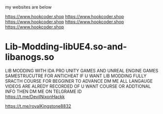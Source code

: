 
my websites are below 

https://www.hookcoder.shop
https://www.hookcoder.shop
https://www.hookcoder.shop
https://www.hookcoder.shop
https://www.hookcoder.shop

# Lib-Modding-libUE4.so-and-libanogs.so
LIB MODDING WITH IDA PRO  UNITY GAMES AND UNREAL ENGINE GAMES SAMESTRUCUTRE FOR ANTICHEAT
IF U WANT LIB MODDING FULLY SRACTH COURSE FOR BEGGINER TO ADVANCE DM ME ALL LANGAUGE VIDEOS ARE ALREDY RECORDED
OF U WANT COURSE OR ADDTIONAL INFO THEN DM ME ON TELGRAME ID  
https://t.me/DevilNixonHackk 

https://t.me/royalKingstone8832
